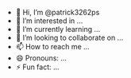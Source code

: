 - 👋 Hi, I’m @patrick3262ps
- 👀 I’m interested in ...
- 🌱 I’m currently learning ...
- 💞️ I’m looking to collaborate on ...
- 📫 How to reach me ...
- 😄 Pronouns: ...
- ⚡ Fun fact: ...

<!---
patrick3262ps/patrick3262ps is a ✨ special ✨ repository because its `README.md` (this file) appears on your GitHub profile.
You can click the Preview link to take a look at your changes.
--->
